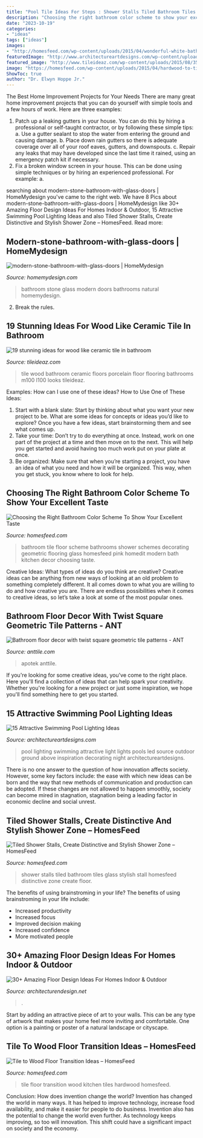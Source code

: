 ```yaml
---
title: "Pool Tile Ideas For Steps : Shower Stalls Tiled Bathroom Tiles Glass Stylish Stall Homesfeed Distinctive Zone Create Floor"
description: "Choosing the right bathroom color scheme to show your excellent taste"
date: "2023-10-19"
categories:
- "ideas"
tags: ["ideas"]
images:
- "http://homesfeed.com/wp-content/uploads/2015/04/wonderful-white-bathroom-idea-with-white-tile-walling-also-elegant-white-bidet-and-sink-with-transparent-glass-shower-in-mosaic-flooring.jpg"
featuredImage: "http://www.architectureartdesigns.com/wp-content/uploads/2015/09/3.jpg"
featured_image: "http://www.tileideaz.com/wp-content/uploads/2015/08/356.jpg"
image: "https://homesfeed.com/wp-content/uploads/2015/04/hardwood-to-tile-floor-transition-with-small-mosaic-tiles-as-the-divider-a-kitchen-set-and-kitchen-island.jpg"
ShowToc: true
author: "Dr. Elwyn Hoppe Jr."
---
```



The Best Home Improvement Projects for Your Needs
There are many great home improvement projects that you can do yourself with simple tools and a few hours of work. Here are three examples: 
1. Patch up a leaking gutters in your house. You can do this by hiring a professional or self-taught contractor, or by following these simple tips: 
a. Use a gutter sealant to stop the water from entering the ground and causing damage. 
b. Place down rain gutters so there is adequate coverage over all of your roof eaves, gutters, and downspouts. 
c. Repair any leaks that may have developed since the last time it rained, using an emergency patch kit if necessary.
2. Fix a broken window screen in your house. This can be done using simple techniques or by hiring an experienced professional. For example: 
a.

	

		
searching about modern-stone-bathroom-with-glass-doors | HomeMydesign you've came to the right web. We have 8 Pics about modern-stone-bathroom-with-glass-doors | HomeMydesign like 30+ Amazing Floor Design Ideas For Homes Indoor &amp; Outdoor, 15 Attractive Swimming Pool Lighting Ideas and also Tiled Shower Stalls, Create Distinctive and Stylish Shower Zone – HomesFeed. Read more:
		
    
## Modern-stone-bathroom-with-glass-doors | HomeMydesign

<img loading=lazy src="https://homemydesign.com/wp-content/uploads/2016/05/modern-stone-bathroom-with-glass-doors.jpg" onerror="this.onerror=null;this.src='https://tse2.mm.bing.net/th?id=OIP.oS3O8IIu9y938pqzNxtJXgHaJ4&amp;pid=15.1';" alt="modern-stone-bathroom-with-glass-doors | HomeMydesign">

_Source: homemydesign.com_

>bathroom stone glass modern doors bathrooms natural homemydesign. 

	

2. Break the rules.

    
## 19 Stunning Ideas For Wood Like Ceramic Tile In Bathroom

<img loading=lazy src="http://www.tileideaz.com/wp-content/uploads/2015/08/356.jpg" onerror="this.onerror=null;this.src='https://tse3.mm.bing.net/th?id=OIP.vUd7Ln6HRG-WzK9xt31b6wHaFj&amp;pid=15.1';" alt="19 stunning ideas for wood like ceramic tile in bathroom">

_Source: tileideaz.com_

>tile wood bathroom ceramic floors porcelain floor flooring bathrooms m100 l100 looks tileideaz. 

	

Examples: How can I use one of these ideas?
How to Use One of These Ideas: 
1. Start with a blank slate: Start by thinking about what you want your new project to be. What are some ideas for concepts or ideas you’d like to explore? Once you have a few ideas, start brainstorming them and see what comes up. 
2. Take your time: Don’t try to do everything at once. Instead, work on one part of the project at a time and then move on to the next. This will help you get started and avoid having too much work put on your plate at once. 
3. Be organized: Make sure that when you’re starting a project, you have an idea of what you need and how it will be organized. This way, when you get stuck, you know where to look for help. 

    
## Choosing The Right Bathroom Color Scheme To Show Your Excellent Taste

<img loading=lazy src="http://homesfeed.com/wp-content/uploads/2015/04/wonderful-white-bathroom-idea-with-white-tile-walling-also-elegant-white-bidet-and-sink-with-transparent-glass-shower-in-mosaic-flooring.jpg" onerror="this.onerror=null;this.src='https://tse2.mm.bing.net/th?id=OIP.wgOzxilAAJQW_gdKr7NLYwHaKD&amp;pid=15.1';" alt="Choosing the Right Bathroom Color Scheme To Show Your Excellent Taste">

_Source: homesfeed.com_

>bathroom tile floor scheme bathrooms shower schemes decorating geometric flooring glass homesfeed pink homedit modern bath kitchen decor choosing taste. 

	

Creative Ideas: What types of ideas do you think are creative?
Creative ideas can be anything from new ways of looking at an old problem to something completely different. It all comes down to what you are willing to do and how creative you are. There are endless possibilities when it comes to creative ideas, so let’s take a look at some of the most popular ones.

    
## Bathroom Floor Decor With Twist Square Geometric Tile Patterns - ANT

<img loading=lazy src="https://anttile.com/wp-content/uploads/2018/05/Bathroom-floor-decor-with-twist-square-geometric-tile-patterns-510x690.jpg" onerror="this.onerror=null;this.src='https://tse1.mm.bing.net/th?id=OIP.zIBO_FsyEg6-f5-tG1X2GAHaKB&amp;pid=15.1';" alt="Bathroom floor decor with twist square geometric tile patterns - ANT">

_Source: anttile.com_

>apotek anttile. 

	

If you're looking for some creative ideas, you've come to the right place. Here you'll find a collection of ideas that can help spark your creativity. Whether you're looking for a new project or just some inspiration, we hope you'll find something here to get you started.

    
## 15 Attractive Swimming Pool Lighting Ideas

<img loading=lazy src="http://www.architectureartdesigns.com/wp-content/uploads/2015/09/3.jpg" onerror="this.onerror=null;this.src='https://tse1.mm.bing.net/th?id=OIP.QhWO-MgdA_3GP3z_hMIXsAHaFM&amp;pid=15.1';" alt="15 Attractive Swimming Pool Lighting Ideas">

_Source: architectureartdesigns.com_

>pool lighting swimming attractive light lights pools led source outdoor ground above inspiration decorating night architectureartdesigns. 

	

There is no one answer to the question of how innovation affects society. However, some key factors include: the ease with which new ideas can be born and the way that new methods of communication and production can be adopted. If these changes are not allowed to happen smoothly, society can become mired in stagnation, stagnation being a leading factor in economic decline and social unrest.

    
## Tiled Shower Stalls, Create Distinctive And Stylish Shower Zone – HomesFeed

<img loading=lazy src="https://homesfeed.com/wp-content/uploads/2015/04/glass-door-shower-area-without-frame-light-brown-ceramic-tiles-floor-and-wall-systems-a-white-bathroom-sink-with-faucet-a-stainless-steel-glass-for-toothbrush-container.jpg" onerror="this.onerror=null;this.src='https://tse3.mm.bing.net/th?id=OIP.uC5Cay6v1gzTSTlFprUixAHaJ3&amp;pid=15.1';" alt="Tiled Shower Stalls, Create Distinctive and Stylish Shower Zone – HomesFeed">

_Source: homesfeed.com_

>shower stalls tiled bathroom tiles glass stylish stall homesfeed distinctive zone create floor. 

	

The benefits of using brainstroming in your life?
The benefits of using brainstroming in your life include: 
- Increased productivity 
- Increased focus 
- Improved decision making 
- Increased confidence 
- More motivated people

    
## 30+ Amazing Floor Design Ideas For Homes Indoor &amp; Outdoor

<img loading=lazy src="https://cdn.architecturendesign.net/wp-content/uploads/2015/08/AD-Indoor-Outdoor-Floor-Design-Ideas-21.jpg" onerror="this.onerror=null;this.src='https://tse2.mm.bing.net/th?id=OIP.K8DN2tCv0pbdZ-JeeS_u-gHaLH&amp;pid=15.1';" alt="30+ Amazing Floor Design Ideas For Homes Indoor &amp; Outdoor">

_Source: architecturendesign.net_

>. 

	

Start by adding an attractive piece of art to your walls. This can be any type of artwork that makes your home feel more inviting and comfortable. One option is a painting or poster of a natural landscape or cityscape.

    
## Tile To Wood Floor Transition Ideas – HomesFeed

<img loading=lazy src="https://homesfeed.com/wp-content/uploads/2015/04/hardwood-to-tile-floor-transition-with-small-mosaic-tiles-as-the-divider-a-kitchen-set-and-kitchen-island.jpg" onerror="this.onerror=null;this.src='https://tse4.mm.bing.net/th?id=OIP.KCqSbqOR7YRfQh8MB6znwQHaJ6&amp;pid=15.1';" alt="Tile to Wood Floor Transition Ideas – HomesFeed">

_Source: homesfeed.com_

>tile floor transition wood kitchen tiles hardwood homesfeed. 

	

Conclusion: How does invention change the world?
Invention has changed the world in many ways. It has helped to improve technology, increase food availability, and make it easier for people to do business. Invention also has the potential to change the world even further. As technology keeps improving, so too will innovation. This shift could have a significant impact on society and the economy.

